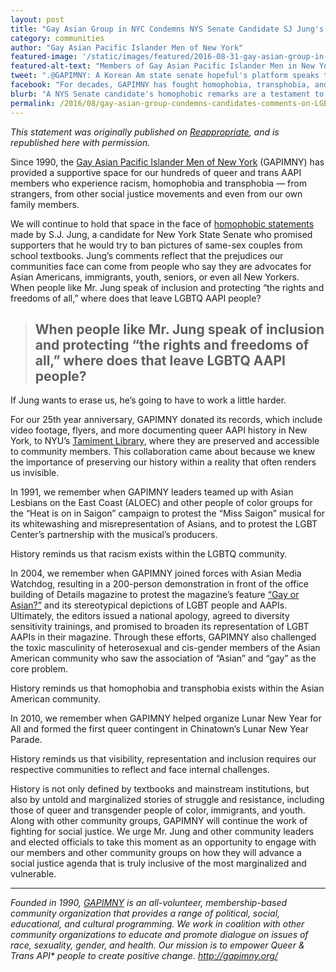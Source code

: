 ```yaml
---
layout: post
title: "Gay Asian Group in NYC Condemns NYS Senate Candidate SJ Jung's Comments on LGBTQ People"
category: communities
author: "Gay Asian Pacific Islander Men of New York"
featured-image: '/static/images/featured/2016-08-31-gay-asian-group-in-nyc-condemns-comments-on-lgbtq-people.jpg'
featured-alt-text: "Members of Gay Asian Pacific Islander Men in New York (GAPIMNY) march at the NYC Trans Day of Action in 2014, holding a colorful banner that spells 'GAPIMNY'."
tweet: ".@GAPIMNY: A Korean Am state senate hopeful's platform speaks to homophobia in AAPI communities"
facebook: "For decades, GAPIMNY has fought homophobia, transphobia, and racism on all fronts. NYS Senate candidate S.J. Jung's recent remarks are a reminder of the work that still needs to be done to combat homophobia in Asian American communities."
blurb: "A NYS Senate candidate's homophobic remarks are a testament to the importance of GAPIMNY's work to challenge both racism in the LGBTQ community and homophobia and transphobia in AAPI communities."
permalink: /2016/08/gay-asian-group-condemns-candidates-comments-on-LGBTQ-people.html
---
```

<i>This statement was originally published on [Reappropriate](http://reappropriate.co/), and is republished here with permission.</i> 


Since 1990, the [Gay Asian Pacific Islander Men of New York](http://gapimny.org/) (GAPIMNY) has provided a supportive space for our hundreds of queer and trans AAPI members who experience racism, homophobia and transphobia — from strangers, from other social justice movements and even from our own family members. 

We will continue to hold that space in the face of [homophobic statements](http://www.nydailynews.com/news/politics/queens-candidate-erase-same-sex-couples-textbooks-article-1.2769162) made by S.J. Jung, a candidate for New York State Senate who promised supporters that he would try to ban pictures of same-sex couples from school textbooks. Jung’s comments reflect that the prejudices our communities face can come from people who say they are advocates for Asian Americans, immigrants, youth, seniors, or even all New Yorkers. When people like Mr. Jung speak of inclusion and protecting “the rights and freedoms of all,” where does that leave LGBTQ AAPI people? 

> ## When people like Mr. Jung speak of inclusion and protecting “the rights and freedoms of all,” where does that leave LGBTQ AAPI people?

If Jung wants to erase us, he’s going to have to work a little harder. 

For our 25th year anniversary, GAPIMNY donated its records, which include video footage, flyers, and more documenting queer AAPI history in New York, to NYU’s [Tamiment Library](http://apa.nyu.edu/nothing-lost-in-translation-october-8-2015-december-7-2015/), where they are preserved and accessible to community members. This collaboration came about because we knew the importance of preserving our history within a reality that often renders us invisible. 

In 1991, we remember when GAPIMNY leaders teamed up with Asian Lesbians on the East Coast (ALOEC) and other people of color groups for the “Heat is on in Saigon” campaign to protest the “Miss Saigon” musical for its whitewashing and misrepresentation of Asians, and to protest the LGBT Center’s partnership with the musical’s producers. 

History reminds us that racism exists within the LGBTQ community. 

In 2004, we remember when GAPIMNY joined forces with Asian Media Watchdog, resulting in a 200-person demonstration in front of the office building of Details magazine to protest the magazine’s feature [“Gay or Asian?”](http://mije.org/richardprince/details-magazine-sorry-gay-or-asian-piece) and its stereotypical depictions of LGBT people and AAPIs. Ultimately, the editors issued a national apology, agreed to diversity sensitivity trainings, and promised to broaden its representation of LGBT AAPIs in their magazine. Through these efforts, GAPIMNY also challenged the toxic masculinity of heterosexual and cis-gender members of the Asian American community who saw the association of “Asian” and “gay” as the core problem. 

History reminds us that homophobia and transphobia exists within the Asian American community. 

In 2010, we remember when GAPIMNY helped organize Lunar New Year for All and formed the first queer contingent in Chinatown’s Lunar New Year Parade. 

History reminds us that visibility, representation and inclusion requires our respective communities to reflect and face internal challenges. 

History is not only defined by textbooks and mainstream institutions, but also by untold and marginalized stories of struggle and resistance, including those of queer and transgender people of color, immigrants, and youth. Along with other community groups, GAPIMNY will continue the work of fighting for social justice. We urge Mr. Jung and other community leaders and elected officials to take this moment as an opportunity to engage with our members and other community groups on how they will advance a social justice agenda that is truly inclusive of the most marginalized and vulnerable. 

<HR>

<i>Founded in 1990, [GAPIMNY](http://gapimny.org/) is an all-volunteer, membership-based community organization that provides a range of political, social, educational, and cultural programming. We work in coalition with other community organizations to educate and promote dialogue on issues of race, sexuality, gender, and health. Our mission is to empower Queer & Trans API* people to create positive change. http://gapimny.org/<i>

